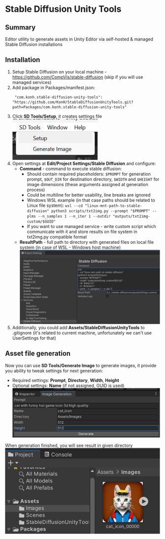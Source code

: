 ﻿# Stable Diffusion Unity Tools

## Summary

Editor utility to generate assets in Unity Editor via self-hosted & managed Stable Diffusion installations

## Installation

1) Setup Stable Diffusion on your local machine - https://github.com/CompVis/stable-diffusion (skip if you will use managed services)
2) Add package in Packages/manifest.json:
   ```
    "com.konh.stable-diffusion-unity-tools": "https://github.com/KonH/StableDiffusionUnityTools.git?path=Packages/com.konh.stable-diffusion-unity-tools"
   ```
3) Click **SD Tools/Setup**, it creates settings file<br/>
![](Images/setup.png)
4) Open settings at **Edit/Project Settings/Stable Diffusion** and configure:
   - **Command** - command to execute stable diffusion:
      - Should contain required placeholders: `$PROMPT` for generation prompt, `$OUT_DIR` for destination directory, `$WIDTH` and `$HEIGHT` for image dimensions (these arguments assigned at generation process)
      - Could be multiline for better usability, line breaks are ignored
      - Windows WSL example (in that case paths should be related to Linux file system): `wsl
        --cd "linux-mnt-path-to-stable-diffusion"
        python3 scripts/txt2img.py
        --prompt "$PROMPT" --plms --n_samples 1 --n_iter 1 --outdir "outputs/txt2img-custom/$GUID"`
      - If you want to use managed service - write custom script which communicate with it and store results on file system in txt2img.py compatible format
   - **ResultPath** - full path to directory with generated files on local file system (in case of WSL - Windows host machine)
![](Images/project_settings.png)
5) Additionally, you could add **Assets/StableDiffusionUnityTools** to .gitignore (it's related to current machine, unfortunately we can't use UserSettings for that)

## Asset file generation

Now you can use **SD Tools/Generate Image** to generate images, it provide you ability to tweak settings for next generation:
 - Required settings: **Prompt**, **Directory**, **Width**, **Height**
 - Optional settings: **Name** (if not assigned, GUID is used)
![](Images/generate_window.png)

When generation finished, you will see result in given directory
![](Images/generate_result.png)